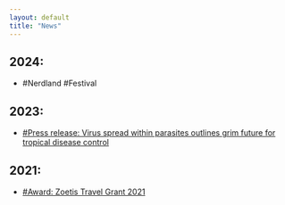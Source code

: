 ```yaml
---
layout: default
title: "News"
---
```


## 2024:
- #Nerdland #Festival

## 2023:
- [#Press release: Virus spread within parasites outlines grim future for tropical disease control](https://www.itg.be/en/health-stories/press-releases/virus-spread-within-parasites-outlines-grim-future-for-tropical-disease-control)

## 2021:
- [#Award: Zoetis Travel Grant 2021](https://www.bspp.be/grants/2022-zoetis-travel-gant/)
